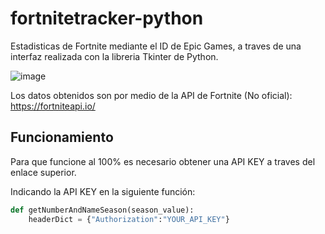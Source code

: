 # fortnitetracker-python

Estadisticas de Fortnite mediante el ID de Epic Games, a traves de una interfaz realizada con la libreria Tkinter de Python.

![image](https://user-images.githubusercontent.com/70301117/211180595-d070ea56-eb24-4c3c-92f4-841165e17517.png)

Los datos obtenidos son por medio de la API de Fortnite (No oficial):
https://fortniteapi.io/

## Funcionamiento

Para que funcione al 100% es necesario obtener una API KEY a traves del enlace superior.

Indicando la API KEY en la siguiente función:

```python
def getNumberAndNameSeason(season_value):
    headerDict = {"Authorization":"YOUR_API_KEY"}
```

